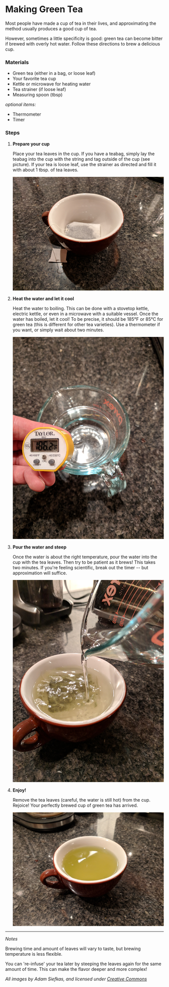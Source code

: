 # Making Green Tea

Most people have made a cup of tea in their lives, and approximating the method usually produces a good cup of tea. 

However, sometimes a little specificity is good: green tea can become bitter if brewed with overly hot water. Follow these directions to brew a delicious cup.

### Materials

* Green tea (either in a bag, or loose leaf)
* Your favorite tea cup
* Kettle or microwave for heating water
* Tea strainer (if loose leaf)
* Measuring spoon (tbsp)

*optional items:*

* Thermometer
* Timer

### Steps

1. **Prepare your cup**

    Place your tea leaves in the cup. If you have a teabag, simply lay the teabag into the cup with the string and tag outside of the cup (see picture). If your tea is loose leaf, use the strainer as directed and fill it with about 1 tbsp. of tea leaves.

    ![Prepare](./step1s.png "The tea awaits")
    
2. **Heat the water and let it cool**
    
     Heat the water to boiling. This can be done with a stovetop kettle, electric kettle, or even in a microwave with a suitable vessel. Once the water has boiled, let it cool! To be precise, it should be 185&deg;F or 85&deg;C for green tea (this is different for other tea varieties). Use a thermometer if you want, or simply wait about two minutes.
    
    ![Heated Water](./step2s.png "I was feeling scientific")

3. **Pour the water and steep**

    Once the water is about the right temperature, pour the water into the cup with the tea leaves. Then try to be patient as it brews! This takes two minutes. If you're feeling scientific, break out the timer -- but approximation will suffice.
   
   	![Pour Water](./step3s.png "This only takes a minute")
   
4. **Enjoy!**

    Remove the tea leaves (careful, the water is still hot) from the cup. Rejoice! Your perfectly brewed cup of green tea has arrived.

    ![Tea Ready](./step4s.png "Perfectly green")
 
 ---
 
*Notes* 

Brewing time and amount of leaves will vary to taste, but brewing temperature is less flexible. 

You can 're-infuse' your tea later by steeping the leaves again for the same amount of time. This can make the flavor deeper and more complex!

*All images by Adam Siefkas, and licensed under [Creative Commons](https://creativecommons.org/licenses/by/2.0/)*
